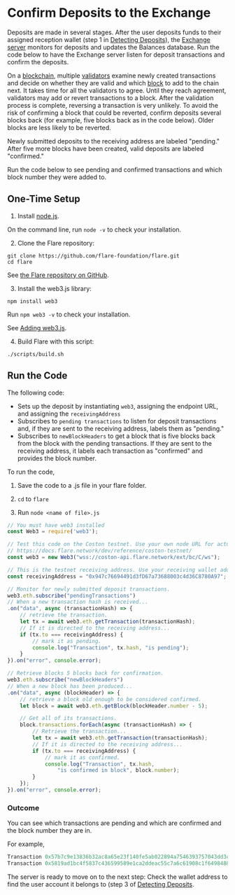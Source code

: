 # Confirm Deposits to the Exchange

Deposits are made in several stages. 
After the user deposits funds to their assigned reception wallet (step 1 in [Detecting Deposits](https://docs.flare.network/exchange/architecture/#detecting-deposits)), the [Exchange server](https://docs.flare.network/exchange/architecture/#architecture-of-an-exchange) monitors for deposits and updates the Balances database. 
Run the code below to have the Exchange server listen for deposit transactions and confirm the deposits.

On a [blockchain](https://docs.flare.network/tech/glossary/), multiple [validators](https://docs.flare.network/tech/validators/) examine newly created transactions and decide on whether they are valid and which [block](https://docs.flare.network/tech/glossary/) to add to the chain next. 
It takes time for all the validators to agree.
Until they reach agreement, validators may add or revert transactions to a block. 
After the validation process is complete, reversing a transaction is very unlikely. 
To avoid the risk of confirming a block that could be reverted, confirm deposits several blocks back (for example, five blocks back as in the code below).
Older blocks are less likely to be reverted.

Newly submitted deposits to the receiving address are labeled "pending."
After five more blocks have been created, valid deposits are labeled "confirmed."

Run the code below to see pending and confirmed transactions and which block number they were added to.

## One-Time Setup

1. Install [node.js](https://nodejs.org/en/download/). 

On the command line, run `node -v`  to check your installation.

2. Clone the Flare repository: 

```
git clone https://github.com/flare-foundation/flare.git
cd flare
```

See [the Flare repository on GitHub](https://github.com/flare-foundation/flare).

3. Install the web3.js library: 

`npm install web3`

Run `npm web3 -v`  to check your installation.

See [Adding web3.js](https://web3js.readthedocs.io).

4. Build Flare with this script:

`./scripts/build.sh`

## Run the Code

The following code:

* Sets up the deposit by instantiating `web3`, assigning the endpoint URL, and assigning the `receivingAddress`
* Subscribes to `pending transactions` to listen for deposit transactions and, if they are sent to the receiving address, labels them as "pending."
* Subscribes to `newBlockHeaders` to get a block that is five blocks back from the block with the pending transactions. 
If they are sent to the receiving address, it labels each transaction as "confirmed" and provides the block number.

To run the code,

1. Save the code to a .js file in your flare folder. 

2. `cd` to `flare`

3. Run `node <name of file>.js`

```javascript
// You must have web3 installed 
const Web3 = require('web3');

// Test this code on the Coston testnet. Use your own node URL for actual runtime.
// https://docs.flare.network/dev/reference/coston-testnet/
const web3 = new Web3("wss://coston-api.flare.network/ext/bc/C/ws");

// This is the testnet receiving address. Use your receiving wallet address for actual runtime.
const receivingAddress = "0x947c76694491d3fD67a73688003c4d36C8780A97";

// Monitor for newly submitted deposit transactions.
web3.eth.subscribe("pendingTransactions")
// When a new transaction hash is received...
.on("data", async (transactionHash) => {
    // retrieve the transaction.
    let tx = await web3.eth.getTransaction(transactionHash);
    // If it is directed to the receiving address...
    if (tx.to === receivingAddress) {
        // mark it as pending.
        console.log("Transaction", tx.hash, "is pending");
    }
}).on("error", console.error);

// Retrieve blocks 5 blocks back for confirmation.
web3.eth.subscribe("newBlockHeaders")
// When a new block has been produced...
.on("data", async (blockHeader) => {
    // retrieve a block old enough to be considered confirmed.
    let block = await web3.eth.getBlock(blockHeader.number - 5);

    // Get all of its transactions.
    block.transactions.forEach(async (transactionHash) => {
        // Retrieve the transaction...
        let tx = await web3.eth.getTransaction(transactionHash);
        // If it is directed to the receiving address...
        if (tx.to === receivingAddress) {
            // mark it as confirmed.
            console.log("Transaction", tx.hash,
                "is confirmed in block", block.number);
        }
    });
}).on("error", console.error);
```

### Outcome

You can see which transactions are pending and which are confirmed and the block number they are in.

For example,

```javascript
Transaction 0x57b7c9e13836b32ac8a65e23f140fe5ab022894a7546393757043dd3c3b8e20c is pending
Transaction 0x5819ad1bc4f5837c436599589e1ca2ddeac55c7a6c61908c1f64984887af43a3 is confirmed in block 4452518
```

The server is ready to move on to the next step: Check the wallet address to find the user account it belongs to (step 3 of [Detecting Deposits](https://docs.flare.network/exchange/architecture/#detecting-deposits). 

